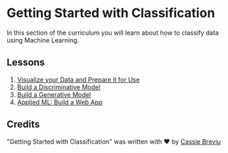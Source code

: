 # Getting Started with Classification

In this section of the curriculum you will learn about how to classify data using Machine Learning. 

## Lessons

1. [Visualize your Data and Prepare it for Use](1-Data/README.md)
2. [Build a Discriminative Model](2-Discriminative/README.md)
3. [Build a Generative Model](3-Generative/README.md)
4. [Applied ML: Build a Web App](4-Applied/README.md)
## Credits

"Getting Started with Classification" was written with ♥️ by [Cassie Breviu](@cassieview)